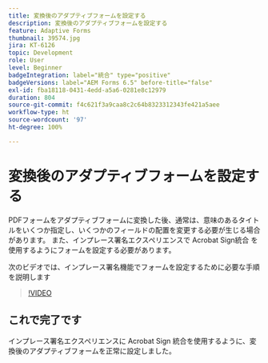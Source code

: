 ```yaml
---
title: 変換後のアダプティブフォームを設定する
description: 変換後のアダプティブフォームを設定する
feature: Adaptive Forms
thumbnail: 39574.jpg
jira: KT-6126
topic: Development
role: User
level: Beginner
badgeIntegration: label="統合" type="positive"
badgeVersions: label="AEM Forms 6.5" before-title="false"
exl-id: fba18118-0431-4edd-a5a6-0281e8c12979
duration: 804
source-git-commit: f4c621f3a9caa8c2c64b8323312343fe421a5aee
workflow-type: ht
source-wordcount: '97'
ht-degree: 100%

---
```


# 変換後のアダプティブフォームを設定する

PDFフォームをアダプティブフォームに変換した後、通常は、意味のあるタイトルをいくつか指定し、いくつかのフィールドの配置を変更する必要が生じる場合があります。 また、インプレース署名エクスペリエンスで Acrobat Sign統合 を使用するようにフォームを設定する必要があります。

次のビデオでは、インプレース署名機能でフォームを設定するために必要な手順を説明します

>[!VIDEO](https://video.tv.adobe.com/v/39574?quality=12&learn=on)

## これで完了です

インプレース署名エクスペリエンスに Acrobat Sign 統合を使用するように、変換後のアダプティブフォームを正常に設定しました。

